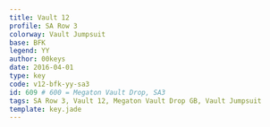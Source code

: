 ```yaml
---
title: Vault 12
profile: SA Row 3
colorway: Vault Jumpsuit
base: BFK
legend: YY
author: 00keys
date: 2016-04-01
type: key
code: v12-bfk-yy-sa3
id: 609 # 600 = Megaton Vault Drop, SA3
tags: SA Row 3, Vault 12, Megaton Vault Drop GB, Vault Jumpsuit
template: key.jade
---
```


<span class="more"> 
